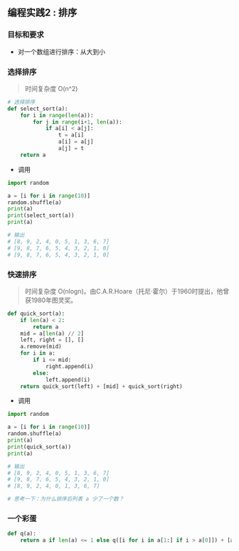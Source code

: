 ## 编程实践2 : 排序



### 目标和要求

- 对一个数组进行排序：从大到小



### 选择排序

> 时间复杂度 O(n^2)

```python
# 选择排序
def select_sort(a):
    for i in range(len(a)):
        for j in range(i+1, len(a)):
            if a[i] < a[j]:
                t = a[i]
                a[i] = a[j]
                a[j] = t
    return a
```



- 调用

```python
import random

a = [i for i in range(10)]
random.shuffle(a)
print(a)
print(select_sort(a))
print(a)

# 输出
# [8, 9, 2, 4, 0, 5, 1, 3, 6, 7]
# [9, 8, 7, 6, 5, 4, 3, 2, 1, 0]
# [9, 8, 7, 6, 5, 4, 3, 2, 1, 0]
```



### 快速排序

> 时间复杂度 O(nlogn)。由C.A.R.Hoare（托尼·霍尔）于1960时提出，他曾获1980年图灵奖。

```python
def quick_sort(a):
    if len(a) < 2:
        return a
    mid = a[len(a) // 2]
    left, right = [], []
    a.remove(mid)
    for i in a:
        if i <= mid:
            right.append(i)
        else:
            left.append(i)
    return quick_sort(left) + [mid] + quick_sort(right)
```



- 调用

```python
import random

a = [i for i in range(10)]
random.shuffle(a)
print(a)
print(quick_sort(a))
print(a)

# 输出
# [8, 9, 2, 4, 0, 5, 1, 3, 6, 7]
# [9, 8, 7, 6, 5, 4, 3, 2, 1, 0]
# [8, 9, 2, 4, 0, 1, 3, 6, 7]

# 思考一下：为什么排序后列表 a 少了一个数？
```



### 一个彩蛋

```python
def q(a):
    return a if len(a) <= 1 else q([i for i in a[1:] if i > a[0]]) + [a[0]] + q([i for i in a[1:] if i <= a[0]])
```
